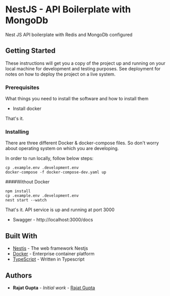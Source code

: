 # NestJS - API Boilerplate with MongoDb


Nest JS API boilerplate with Redis and MongoDb configured

## Getting Started

These instructions will get you a copy of the project up and running on your local machine for development and testing purposes. See deployment for notes on how to deploy the project on a live system.

### Prerequisites

What things you need to install the software and how to install them
* Install docker

That's it. 


### Installing

There are three different Docker & docker-compose files. So don't worry about operating system on which you are developing.

In order to run locally, follow below steps:


```
cp .example.env .development.env
docker-compose -f docker-compose-dev.yaml up
```

####Without Docker

```
npm install
cp .example.env .development.env
nest start --watch
```

That's it. API service is up and running at port 3000

- Swagger - http://localhost:3000/docs



## Built With

* [Nestjs](https://nestjs.com/) - The web framework Nestjs
* [Docker](https://www.docker.com/) - Enterprise container platform
* [TypeScript](https://www.typescriptlang.org/) - Written in Typescript

## Authors

* **Rajat Gupta** - *Initial work* - [Rajat Gupta](https://github.com/rajatgupta310198)

